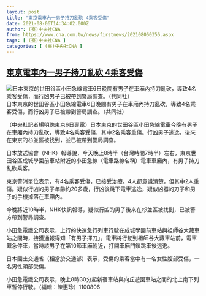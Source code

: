```yaml
---
layout: post
title: "東京電車內一男子持刀亂砍 4乘客受傷"
date: 2021-08-06T14:34:02.000Z
author: (臺)中央社CNA
from: https://www.cna.com.tw/news/firstnews/202108060356.aspx
tags: [ (臺)中央社CNA ]
categories: [ (臺)中央社CNA ]
---
```

<!--1628260442000-->
[東京電車內一男子持刀亂砍 4乘客受傷](https://www.cna.com.tw/news/firstnews/202108060356.aspx)
------

<div>
<div class="fullPic"><div class="floatImg center"><div class="BGimgWrap" style="--aspect-ratio:2000/1493;"><picture><source media="(max-width: 414px)" srcset="https://imgcdn.cna.com.tw/www/WebPhotos/800/20210806/2000x1493_0562056581253.jpg"><source media="(min-width: 413px)" srcset="https://imgcdn.cna.com.tw/www/WebPhotos/1024/20210806/2000x1493_0562056581253.jpg"><img src="https://images.weserv.nl/?url=imgcdn.cna.com.tw/www/WebPhotos/800/20210806/2000x1493_0562056581253.jpg" alt="日本東京的世田谷區小田急線電車6日晚間有男子在車廂內持刀亂砍，導致4名乘客受傷，而行凶男子已被帶到警局調查。（共同社）" srcset="https://imgcdn.cna.com.tw/www/WebPhotos/800/20210806/2000x1493_0562056581253.jpg 414w, https://imgcdn.cna.com.tw/www/WebPhotos/1024/20210806/2000x1493_0562056581253.jpg 1024w"></picture></div><div class="picinfo">日本東京的世田谷區小田急線電車6日晚間有男子在車廂內持刀亂砍，導致4名乘客受傷，而行凶男子已被帶到警局調查。（共同社）</div></div></div><div></div><div class="paragraph"><p>（中央社記者楊明珠東京6日專電）日本東京的世田谷區小田急線電車今晚有男子在車廂內持刀亂砍，導致4名乘客受傷，其中2名乘客重傷。行凶男子逃逸，後來在東京的杉並區被找到，並已被帶到警局調查。</p><p>日本放送協會（NHK）報導說，今天晚上8時半（台灣時間7時半）左右，東京世田谷區成城學園前車站附近的小田急線（電車路線名稱）電車車廂內，有男子持刀亂砍乘客。</p><p>東京警消單位表示，有4名乘客受傷，已接受治療。4人都意識清楚，但其中2人重傷。疑似行凶的男子年齡約20多歲，行凶後跳下電車逃逸，疑似凶器的刀子和男子的手機掉落在車廂內。</p><p>今晚將近10時半，NHK快訊報導，疑似行凶的男子後來在杉並區被找到，已被警方帶到警局調查。</p><p>小田急電鐵公司表示，上行的快速急行列車行駛在成城學園前車站與祖師谷大藏車站之間時，接獲通報得知「有男子揮刀」。電車將行駛到祖師谷大藏車站前，電車緊急停車，當時該男子在第10節車廂附近，打開車廂門鎖跳車後逃逸。</p><p>日本國土交通省（相當於交通部）表示，受傷的乘客當中有一名女性腹部受傷，一名男性頭部受傷。</p><p>小田急電鐵公司表示，晚上8時30分起新宿車站與向丘遊園車站之間的北上南下列車暫停行駛。（編輯：陳惠珍）1100806</p></div>
</div>
